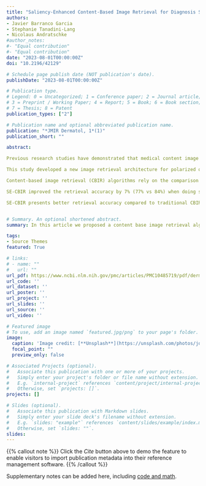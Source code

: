 ```yaml
---
title: "Saliency-Enhanced Content-Based Image Retrieval for Diagnosis Support in Dermatology Consultation: Reader Study"
authors:
- Javier Barranco Garcia
- Stephanie Tanadini-Lang
- Nicolaus Andratschke
#author_notes:
#- "Equal contribution"
#- "Equal contribution"
date: "2023-08-01T00:00:00Z"
doi: "10.2196/42129"

# Schedule page publish date (NOT publication's date).
publishDate: "2023-08-01T00:00:00Z"

# Publication type.
# Legend: 0 = Uncategorized; 1 = Conference paper; 2 = Journal article;
# 3 = Preprint / Working Paper; 4 = Report; 5 = Book; 6 = Book section;
# 7 = Thesis; 8 = Patent
publication_types: ["2"]

# Publication name and optional abbreviated publication name.
publication: "*JMIR Dermatol, 1*(1)"
publication_short: ""

abstract: 

Previous research studies have demonstrated that medical content image retrieval can play an important role by assisting dermatologists in skin lesion diagnosis. However, current state-of-the-art approaches have not been adopted in routine consultation, partly due to the lack of interpretability limiting trust by clinical users.

This study developed a new image retrieval architecture for polarized or dermoscopic imaging guided by interpretable saliency maps. This approach provides better feature extraction, leading to better quantitative retrieval performance as well as providing interpretability for an eventual real-world implementation.

Content-based image retrieval (CBIR) algorithms rely on the comparison of image features embedded by convolutional neural network (CNN) against a labeled data set. Saliency maps are computer vision-interpretable methods that highlight the most relevant regions for the prediction made by a neural network. By introducing a fine-tuning stage that includes saliency maps to guide feature extraction, the accuracy of image retrieval is optimized. We refer to this approach as saliency-enhanced CBIR (SE-CBIR). A reader study was designed at the University Hospital Zurich Dermatology Clinic to evaluate SE-CBIR's retrieval accuracy as well as the impact of the participant's confidence on the diagnosis.

SE-CBIR improved the retrieval accuracy by 7% (77% vs 84%) when doing single-lesion retrieval against traditional CBIR. The reader study showed an overall increase in classification accuracy of 22% (62% vs 84%) when the participant is provided with SE-CBIR retrieved images. In addition, the overall confidence in the lesion's diagnosis increased by 24%. Finally, the use of SE-CBIR as a support tool helped the participants reduce the number of nonmelanoma lesions previously diagnosed as melanoma (overdiagnosis) by 53%.

SE-CBIR presents better retrieval accuracy compared to traditional CBIR CNN-based approaches. Furthermore, we have shown how these support tools can help dermatologists and residents improve diagnosis accuracy and confidence. Additionally, by introducing interpretable methods, we should expect increased acceptance and use of these tools in routine consultation.


# Summary. An optional shortened abstract.
summary: In this article we proposed a content base image retrieval algorithm guided by saliency maps (SE-CBIR) which boots the retrieval accuracy by 7% compared to traditional approaches. In addition, a reader study shows that the use of such support tools help participants to improve their diagnosis accuracy while reducing melanoma overdiagnosis

tags:
- Source Themes
featured: True

# links:
# - name: ""
#   url: ""
url_pdf: https://www.ncbi.nlm.nih.gov/pmc/articles/PMC10485719/pdf/derma_v6i1e42129.pdf
url_code: ''
url_dataset: ''
url_poster: ''
url_project: ''
url_slides: ''
url_source: ''
url_video: ''

# Featured image
# To use, add an image named `featured.jpg/png` to your page's folder. 
image:
  caption: 'Image credit: [**Unsplash**](https://unsplash.com/photos/jdD8gXaTZsc)'
  focal_point: ""
  preview_only: false

# Associated Projects (optional).
#   Associate this publication with one or more of your projects.
#   Simply enter your project's folder or file name without extension.
#   E.g. `internal-project` references `content/project/internal-project/index.md`.
#   Otherwise, set `projects: []`.
projects: []

# Slides (optional).
#   Associate this publication with Markdown slides.
#   Simply enter your slide deck's filename without extension.
#   E.g. `slides: "example"` references `content/slides/example/index.md`.
#   Otherwise, set `slides: ""`.
slides:
---
```


{{% callout note %}}
Click the *Cite* button above to demo the feature to enable visitors to import publication metadata into their reference management software.
{{% /callout %}}

Supplementary notes can be added here, including [code and math](https://sourcethemes.com/academic/docs/writing-markdown-latex/).
